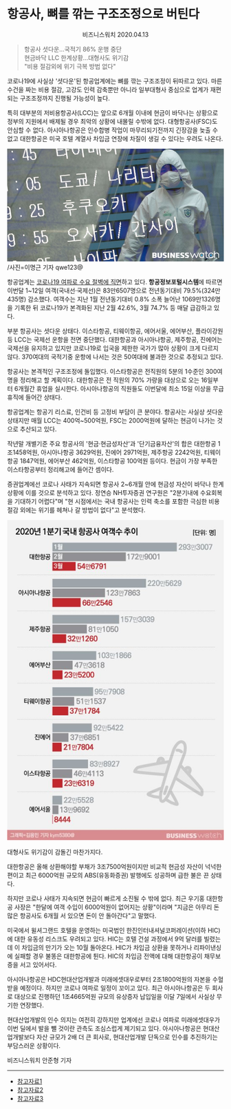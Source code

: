 # 항공사, 뼈를 깎는 구조조정으로 버틴다
<center>비즈니스워치 2020.04.13</center>

> 항공사 셧다운…국적기 86% 운행 중단  
현금바닥 LLC 한계상황…대형사도 위기감  
"비용 절감외에 위기 극복 방법 없다"

코로나19에 사실상 '셧다운'된 항공업계에는 뼈를 깎는 구조조정이 뒤따르고 있다. 마른수건을 짜는 비용 절감, 고강도 인력 감축뿐만 아니라 일부대형사 중심으로 업계가 재편되는 구조조정까지 진행될 가능성이 높다.

특히 대부분의 저비용항공사(LCC)는 앞으로 6개월 이내에 현금이 바닥나는 상황으로 정부의 지원에서 배제될 경우 최악의 상황에 내몰릴 수밖에 없다. 대형항공사(FSC)도 안심할 수 없다. 아시아나항공은 인수합병 작업이 마무리되기전까지 긴장감을 늦출 수 없고 대한항공은 미국 호텔 계열사 차입금 연장에 차질이 생길 수 있다는 우려도 나온다.

![항공사](../img/airport.jpg)
/사진=이명근 기자 qwe123@

항공업계는 <u>코로나19 여파로 수요 절벽에 직면</u>하고 있다. **항공정보포털시스템**에 따르면 이번달 1~12일 여객(국내선·국제선)은 83만6507명으로 전년동기대비 79.5%(324만435명) 감소했다. 여객수는 지난 1월 전년동기대비 0.8% 소폭 늘어난 1069만1326명을 기록한 뒤 코로나19가 본격화된 지난 2월 42.6%, 3월 74.7% 등 매달 급감하고 있다.

부분 항공사는 셧다운 상태다. 이스타항공, 티웨이항공, 에어서울, 에어부산, 플라이강원 등 LCC는 국제선 운항을 전면 중단했다. 대한항공과 아시아나항공, 제주항공, 진에어는 국제선을 유지하고 있지만 코로나19로 입국을 제한한 국가가 많아 상황이 크게 다르지 않다. 370여대의 국적기중 운항에 나서는 것은 50여대에 불과한 것으로 추정되고 있다.

항공사는 본격적인 구조조정에 돌입했다. 이스타항공은 전직원의 5분의 1수준인 300여명을 정리해고 할 계획이다. 대한항공은 전 직원의 70% 가량을 대상으로 오는 16일부터 6개월간 휴업을 실시한다. 아시아나항공의 직원들도 이번달에 최소 15일 이상을 무급휴직에 들어간 상태다.

항공업계는 항공기 리스료, 인건비 등 고정비 부담이 큰 분야다. 항공사는 사실상 셧다운 상태지만 매월 LCC는 400억~500억원, FSC는 2000억원에 달하는 현금이 나가는 것으로 추산되고 있다.

작년말 개별기준 주요 항공사의 '현금·현금성자산'과 '단기금융자산'의 합은 대한항공 1조1458억원, 아시아나항공 3629억원, 진에어 2971억원, 제주항공 2242억원, 티웨이항공 1847억원, 에어부산 462억원, 이스타항공 100억원 등이다. 현금이 가장 부족한 이스타항공부터 정리해고에 들어간 셈이다.

증권업계에선 코로나 사태가 지속되면 항공사 2~6개월 안에 현금성 자산이 바닥나 한계 상황에 이를 것으로 분석하고 있다. 정연승 NH투자증권 연구원은 "2분기내에 수요회복을 기대하기 어렵다"며 "현 시점에서는 국내 항공사는 인력 축소를 포함한 극심한 비용 절감 외에는 위기를 헤쳐나 갈 방법이 없다"고 분석했다.

![여객수 추이](../img/airport2.jpg)

대형사도 위기감이 감돌긴 마찬가지다.

대한항공은 올해 상환해야할 부채가 3조7500억원이지만 비교적 현금성 자산이 넉넉한 편이고 최근 6000억원 규모의 ABS(유동화증권) 발행에도 성공하며 급한 불은 끈 상태다. 

하지만 코로나 사태가 지속되면 현금이 빠르게 소진될 수 밖에 없다. 최근 우기홍 대한항공 사장은 "한달에 여객 수입이 6000억원이 없어지는 상황"이라며 "지금은 아무리 돈 많은 항공사도 6개월 서 있으면 돈이 안 돌아간다"고 말했다.

미국에서 윌셔그랜드 호텔을 운영하는 미국법인 한진인터내셔널코퍼레이션(이하 HIC)에 대한 유동성 리스크도 우려되고 있다. HIC는 호텔 건설 과정에서 9억 달러를 빌렸는데 이 차입금의 만기가 오는 10월 돌아온다. HIC가 차입금 상환을 못하거나 리파이낸싱에 실패할 경우 불똥은 대한항공에 튄다. HIC의 차입금 전액에 대해 대한항공이 채무보증을 서고 있어서다.

아시아나항공은 HDC현대산업개발과 미래에셋대우로부터 2조1800억원의 자본을 수혈 받을 예정이다. 하지만 코로나 여파로 일정이 꼬이고 있다. 최근 아시아나항공은 두 회사로 대상으로 진행하던 1조4665억원 규모의 유상증자 납입일을 이달 7일에서 사실상 무기한 연장했다.

현대산업개발의 인수 의지는 여전히 강하지만 업계에선 코로나 여파로 미래에셋대우가 이번 딜에서 발을 뺄 것이란 관측도 조심스럽게 제기되고 있다. 아시아나항공은 현대산업개발보다 자산 규모가 2배 더 큰 회사로, 현대산업개발 단독으로 인수를 추진하기는 부담스러운 상황이다.

비즈니스워치 안준형 기자

---

* [참고자료1](https://cizz3007.github.io/%EB%A7%88%ED%81%AC%EB%8B%A4%EC%9A%B4/%EB%AC%B8%EB%B2%95/markdown/2018/04/08/markdown/)  
* [참고자료2](https://heropy.blog/2017/09/30/markdown/)  
* [참고자료3](https://anys4udoc.readthedocs.io/en/latest/attach/doc-markdown.html)
